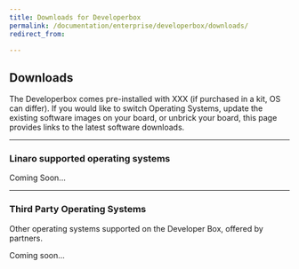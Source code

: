 ```yaml
---
title: Downloads for Developerbox
permalink: /documentation/enterprise/developerbox/downloads/
redirect_from:

---
```

## Downloads

The Developerbox comes pre-installed with XXX (if purchased in a kit, OS can differ). If you would like to switch Operating Systems, update the existing software images on your board, or unbrick your board, this page provides links to the latest software downloads.

***

### Linaro supported operating systems

Coming Soon...

***

### Third Party Operating Systems

Other operating systems supported on the Developer Box, offered by partners.

Coming soon...
